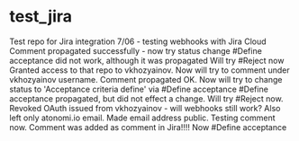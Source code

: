 # test_jira
Test repo for Jira integration
7/06 - testing webhooks with Jira Cloud
Comment propagated successfully - now try status change
#Define acceptance did not work, although it was propagated
Will try #Reject now
Granted access to that repo to vkhozyainov. Now will try to comment under vkhozyainov username.
Comment propagated OK. Now will try to change status to 'Acceptance criteria define' via #Define acceptance
#Define acceptance propagated, but did not effect a change. Will try #Reject now.
Revoked OAuth issued from vkhozyainov - will webhooks still work? Also left only atonomi.io email.
Made email address public. Testing comment now.
Comment was added as comment in Jira!!!! Now #Define acceptance
